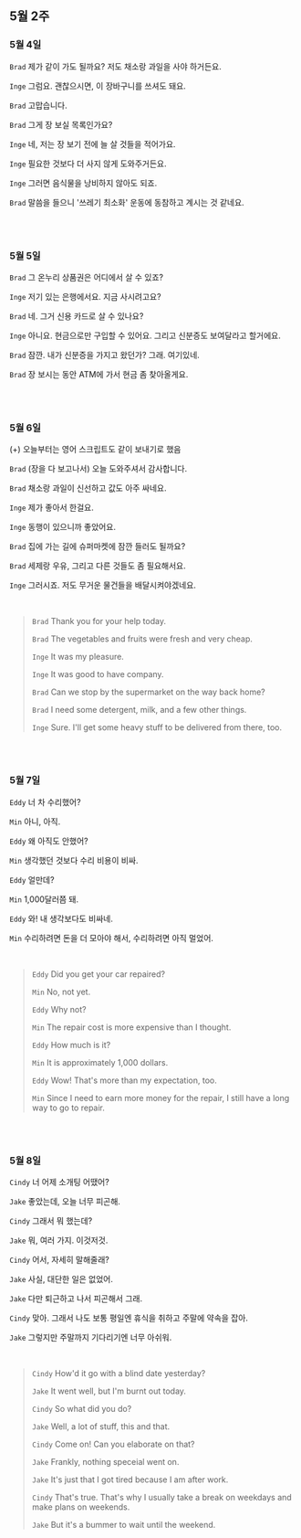 ## 5월 2주

### 5월 4일

`Brad` 제가 같이 가도 될까요? 저도 채소랑 과일을 사야 하거든요.

`Inge` 그럼요. 괜찮으시면, 이 장바구니를 쓰셔도 돼요.

`Brad` 고맙습니다.

`Brad` 그게 장 보실 목록인가요?

`Inge` 네, 저는 장 보기 전에 늘 살 것들을 적어가요.

`Inge` 필요한 것보다 더 사지 않게 도와주거든요.

`Inge` 그러면 음식물을 낭비하지 않아도 되죠.

`Brad` 말씀을 들으니 '쓰레기 최소화' 운동에 동참하고 계시는 것 같네요.

<br>

<br>

### 5월 5일

`Brad` 그 온누리 상품권은 어디에서 살 수 있죠?

`Inge` 저기 있는 은행에서요. 지금 사시려고요?

`Brad` 네. 그거 신용 카드로 살 수 있나요?

`Inge` 아니요. 현금으로만 구입할 수 있어요. 그리고 신분증도 보여달라고 할거에요.

`Brad` 잠깐. 내가 신분증을 가지고 왔던가? 그래. 여기있네.

`Brad` 장 보시는 동안 ATM에 가서 현금 좀 찾아올게요.

<br>

<br>

### 5월 6일

(+) 오늘부터는 영어 스크립트도 같이 보내기로 했음



`Brad` (장을 다 보고나서) 오늘 도와주셔서 감사합니다.

`Brad` 채소랑 과일이 신선하고 값도 아주 싸네요.

`Inge` 제가 좋아서 한걸요.

`Inge` 동행이 있으니까 좋았어요.

`Brad` 집에 가는 길에 슈퍼마켓에 잠깐 들러도 될까요?

`Brad` 세제랑 우유, 그리고 다른 것들도 좀 필요해서요.

`Inge` 그러시죠. 저도 무거운 물건들을 배달시켜야겠네요.

<br>

> `Brad` Thank you for your help today.
>
> `Brad` The vegetables and fruits were fresh and very cheap.
>
> `Inge` It was my pleasure.
>
> `Inge` It was good to have company.
>
> `Brad` Can we stop by the supermarket on the way back home?
>
> `Brad` I need some detergent, milk, and a few other things.
>
> `Inge` Sure. I'll get some heavy stuff to be delivered from there, too.

<br><br>

### 5월 7일

`Eddy` 너 차 수리했어?

`Min` 아니, 아직. 

`Eddy` 왜 아직도 안했어?

`Min` 생각했던 것보다 수리 비용이 비싸.

`Eddy` 얼만데?

`Min` 1,000달러쯤 돼.

`Eddy` 와! 내 생각보다도 비싸네.

`Min` 수리하려면 돈을 더 모아야 해서, 수리하려면 아직 멀었어.

<br>

> `Eddy`  Did you get your car repaired?
>
> `Min` No, not yet. 
>
> `Eddy` Why not?
>
> `Min` The repair cost is more expensive than I thought.
>
> `Eddy`  How much is it?
>
> `Min` It is approximately 1,000 dollars.
>
> `Eddy`  Wow! That's more than my expectation, too.
>
> `Min` Since I need to earn more money for the repair, I still have a long way to go to repair.

<br>

<br>

### 5월 8일                

`Cindy` 너 어제 소개팅 어땠어?

`Jake` 좋았는데, 오늘 너무 피곤해.

`Cindy` 그래서 뭐 했는데?

`Jake` 뭐, 여러 가지. 이것저것.

`Cindy` 어서, 자세히 말해줄래?

`Jake` 사실, 대단한 일은 없었어.

`Jake` 다만 퇴근하고 나서 피곤해서 그래.

`Cindy` 맞아. 그래서 나도 보통 평일엔 휴식을 취하고 주말에 약속을 잡아.

`Jake`  그렇지만 주말까지 기다리기엔 너무 아쉬워.

<br>

> `Cindy` How'd it go with a blind date yesterday?
>
> `Jake` It went well, but I'm burnt out today.
>
> `Cindy` So what did you do?
>
> `Jake` Well, a lot of stuff, this and that.
>
> `Cindy` Come on! Can you elaborate on that?
>
> `Jake` Frankly, nothing speceial went on.
>
> `Jake` It's just that I got tired because I am after work.
>
> `Cindy` That's true. That's why I usually take a break on weekdays and make plans on weekends.
>
> `Jake`  But it's a bummer to wait until the weekend.

<br>

<br>

